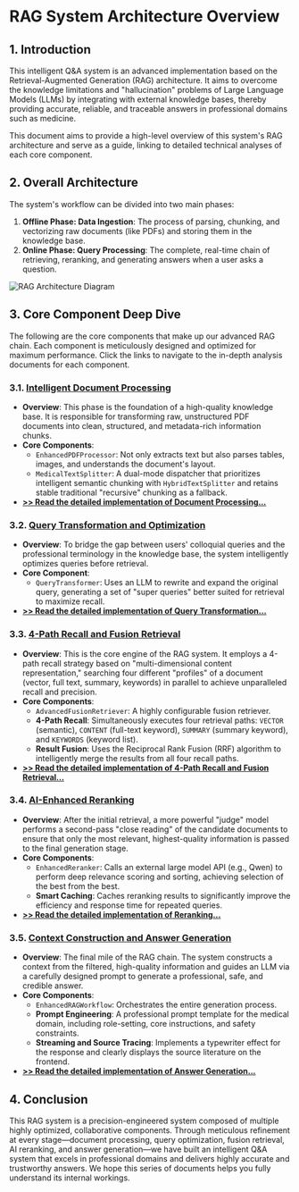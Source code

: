 # RAG System Architecture Overview

## 1. Introduction

This intelligent Q&A system is an advanced implementation based on the Retrieval-Augmented Generation (RAG) architecture. It aims to overcome the knowledge limitations and "hallucination" problems of Large Language Models (LLMs) by integrating with external knowledge bases, thereby providing accurate, reliable, and traceable answers in professional domains such as medicine.

This document aims to provide a high-level overview of this system's RAG architecture and serve as a guide, linking to detailed technical analyses of each core component.

## 2. Overall Architecture

The system's workflow can be divided into two main phases:

1.  **Offline Phase: Data Ingestion**: The process of parsing, chunking, and vectorizing raw documents (like PDFs) and storing them in the knowledge base.
2.  **Online Phase: Query Processing**: The complete, real-time chain of retrieving, reranking, and generating answers when a user asks a question.

![RAG Architecture Diagram](https://example.com/rag_architecture.png)  <!-- You can replace this with a real architecture diagram URL -->

## 3. Core Component Deep Dive

The following are the core components that make up our advanced RAG chain. Each component is meticulously designed and optimized for maximum performance. Click the links to navigate to the in-depth analysis documents for each component.

### 3.1. [Intelligent Document Processing](./rag_components/1_document_processing.md)

- **Overview**: This phase is the foundation of a high-quality knowledge base. It is responsible for transforming raw, unstructured PDF documents into clean, structured, and metadata-rich information chunks.
- **Core Components**:
    - `EnhancedPDFProcessor`: Not only extracts text but also parses tables, images, and understands the document's layout.
    - `MedicalTextSplitter`: A dual-mode dispatcher that prioritizes intelligent semantic chunking with `HybridTextSplitter` and retains stable traditional "recursive" chunking as a fallback.
- **[>> Read the detailed implementation of Document Processing...](./rag_components/1_document_processing.md)**

### 3.2. [Query Transformation and Optimization](./rag_components/2_query_transformation.md)

- **Overview**: To bridge the gap between users' colloquial queries and the professional terminology in the knowledge base, the system intelligently optimizes queries before retrieval.
- **Core Component**:
    - `QueryTransformer`: Uses an LLM to rewrite and expand the original query, generating a set of "super queries" better suited for retrieval to maximize recall.
- **[>> Read the detailed implementation of Query Transformation...](./rag_components/2_query_transformation.md)**

### 3.3. [4-Path Recall and Fusion Retrieval](./rag_components/3_retrieval.md)

- **Overview**: This is the core engine of the RAG system. It employs a 4-path recall strategy based on "multi-dimensional content representation," searching four different "profiles" of a document (vector, full text, summary, keywords) in parallel to achieve unparalleled recall and precision.
- **Core Components**:
    - `AdvancedFusionRetriever`: A highly configurable fusion retriever.
    - **4-Path Recall**: Simultaneously executes four retrieval paths: `VECTOR` (semantic), `CONTENT` (full-text keyword), `SUMMARY` (summary keyword), and `KEYWORDS` (keyword list).
    - **Result Fusion**: Uses the Reciprocal Rank Fusion (RRF) algorithm to intelligently merge the results from all four recall paths.
- **[>> Read the detailed implementation of 4-Path Recall and Fusion Retrieval...](./rag_components/3_retrieval.md)**

### 3.4. [AI-Enhanced Reranking](./rag_components/4_reranking.md)

- **Overview**: After the initial retrieval, a more powerful "judge" model performs a second-pass "close reading" of the candidate documents to ensure that only the most relevant, highest-quality information is passed to the final generation stage.
- **Core Components**:
    - `EnhancedReranker`: Calls an external large model API (e.g., Qwen) to perform deep relevance scoring and sorting, achieving selection of the best from the best.
    - **Smart Caching**: Caches reranking results to significantly improve the efficiency and response time for repeated queries.
- **[>> Read the detailed implementation of Reranking...](./rag_components/4_reranking.md)**

### 3.5. [Context Construction and Answer Generation](./rag_components/5_response_generation.md)

- **Overview**: The final mile of the RAG chain. The system constructs a context from the filtered, high-quality information and guides an LLM via a carefully designed prompt to generate a professional, safe, and credible answer.
- **Core Components**:
    - `EnhancedRAGWorkflow`: Orchestrates the entire generation process.
    - **Prompt Engineering**: A professional prompt template for the medical domain, including role-setting, core instructions, and safety constraints.
    - **Streaming and Source Tracing**: Implements a typewriter effect for the response and clearly displays the source literature on the frontend.
- **[>> Read the detailed implementation of Answer Generation...](./rag_components/5_response_generation.md)**

## 4. Conclusion

This RAG system is a precision-engineered system composed of multiple highly optimized, collaborative components. Through meticulous refinement at every stage—document processing, query optimization, fusion retrieval, AI reranking, and answer generation—we have built an intelligent Q&A system that excels in professional domains and delivers highly accurate and trustworthy answers. We hope this series of documents helps you fully understand its internal workings.
